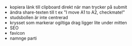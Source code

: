 * kopiera länk till clipboard direkt när man trycker på submit
* ändra share-texten till t ex "I move A1 to A2, checkmate!"
* studsbollen är inte centrerad
* krysset som markerar ogiltiga drag ligger lite under mitten
* SEO
* favicon
* namnge parti
